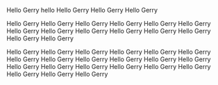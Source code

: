 
Hello Gerry
hello
Hello Gerry
Hello Gerry
Hello Gerry

Hello Gerry
Hello Gerry
Hello Gerry
Hello Gerry
Hello Gerry
Hello Gerry
Hello Gerry
Hello Gerry
Hello Gerry
Hello Gerry
Hello Gerry
Hello Gerry
Hello Gerry
Hello Gerry

Hello Gerry
Hello Gerry
Hello Gerry
Hello Gerry
Hello Gerry
Hello Gerry
Hello Gerry
Hello Gerry
Hello Gerry
Hello Gerry
Hello Gerry
Hello Gerry
Hello Gerry
Hello Gerry
Hello Gerry
Hello Gerry
Hello Gerry
Hello Gerry
Hello Gerry
Hello Gerry
Hello Gerry
